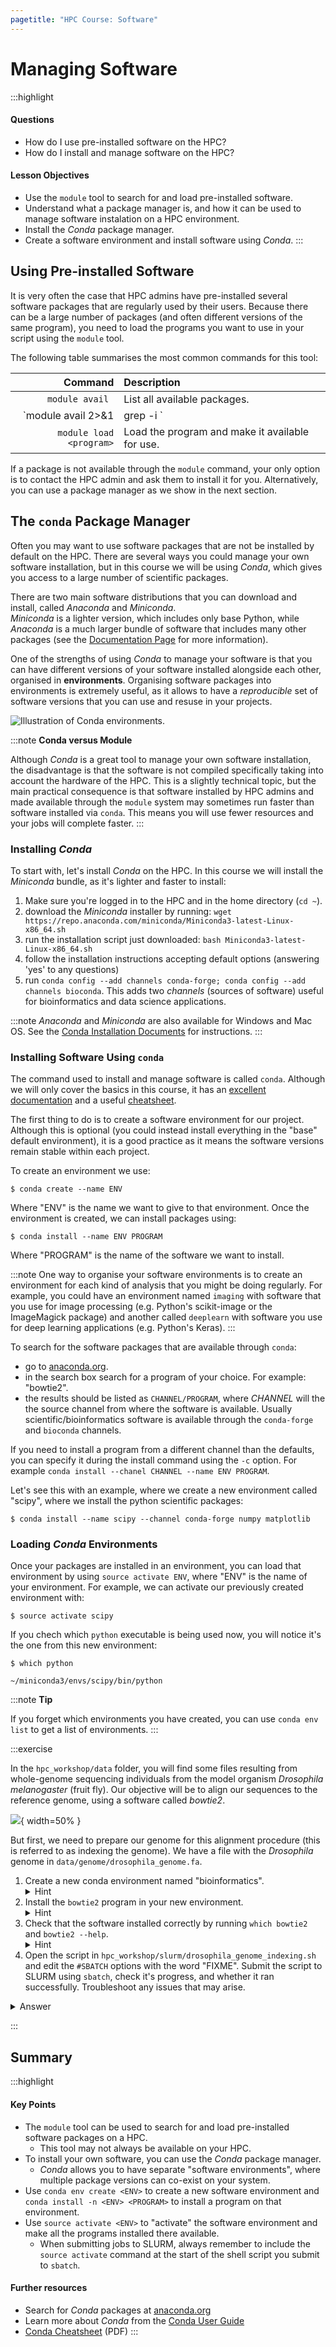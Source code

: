 ```yaml
---
pagetitle: "HPC Course: Software"
---
```


# Managing Software

:::highlight
#### Questions

- How do I use pre-installed software on the HPC?
- How do I install and manage software on the HPC?

#### Lesson Objectives

- Use the `module` tool to search for and load pre-installed software.
- Understand what a package manager is, and how it can be used to manage software instalation on a HPC environment.
- Install the _Conda_ package manager.
- Create a software environment and install software using _Conda_.
:::


## Using Pre-installed Software 

It is very often the case that HPC admins have pre-installed several software packages that are regularly used by their users. 
Because there can be a large number of packages (and often different versions of the same program), you need to load the programs you want to use in your script using the `module` tool. 

The following table summarises the most common commands for this tool:

| Command | Description |
| -: | :--------- |
| `module avail ` | List all available packages. |
| `module avail 2>&1 | grep -i <pattern>` | Search the available package list that matches "pattern". |
| `module load <program>` | Load the program and make it available for use. |

If a package is not available through the `module` command, your only option is to contact the HPC admin and ask them to install it for you. 
Alternatively, you can use a package manager as we show in the next section.


## The `conda` Package Manager

Often you may want to use software packages that are not be installed by default on the HPC.
There are several ways you could manage your own software installation, but in this course we will be using _Conda_, which gives you access to a large number of scientific packages.

There are two main software distributions that you can download and install, called _Anaconda_ and _Miniconda_.  
_Miniconda_ is a lighter version, which includes only base Python, while _Anaconda_ is a much larger bundle of software that includes many other packages (see the [Documentation Page](https://docs.conda.io/projects/conda/en/latest/user-guide/install/download.html#anaconda-or-miniconda) for more information).

One of the strengths of using _Conda_ to manage your software is that you can have different versions of your software installed alongside each other, organised in **environments**. 
Organising software packages into environments is extremely useful, as it allows to have a _reproducible_ set of software versions that you can use and resuse in your projects. 

![Illustration of _Conda_ environments.](images/conda_environments.svg)


:::note
**Conda versus Module**

Although _Conda_ is a great tool to manage your own software installation, the disadvantage is that the software is not compiled specifically taking into account the hardware of the HPC. 
This is a slightly technical topic, but the main practical consequence is that software installed by HPC admins and made available through the `module` system may sometimes run faster than software installed via `conda`. 
This means you will use fewer resources and your jobs will complete faster.
:::


### Installing _Conda_

To start with, let's install _Conda_ on the HPC. 
In this course we will install the _Miniconda_ bundle, as it's lighter and faster to install:

1. Make sure you're logged in to the HPC and in the home directory (`cd ~`).
1. download the _Miniconda_ installer by running: `wget https://repo.anaconda.com/miniconda/Miniconda3-latest-Linux-x86_64.sh`
1. run the installation script just downloaded: `bash Miniconda3-latest-Linux-x86_64.sh`
1. follow the installation instructions accepting default options (answering 'yes' to any questions)
1. run `conda config --add channels conda-forge; conda config --add channels bioconda`.
This adds two *channels* (sources of software) useful for bioinformatics and data science applications.

:::note
_Anaconda_ and _Miniconda_ are also available for Windows and Mac OS. 
See the [Conda Installation Documents](https://docs.conda.io/projects/conda/en/latest/user-guide/install/index.html#regular-installation) for instructions. 
:::


### Installing Software Using `conda`

The command used to install and manage software is called `conda`. 
Although we will only cover the basics in this course, it has an [excellent documentation](https://docs.conda.io/projects/conda/en/latest/user-guide/) and a useful [cheatsheet](https://docs.conda.io/projects/conda/en/latest/_downloads/1f5ecf5a87b1c1a8aaf5a7ab8a7a0ff7/conda-cheatsheet.pdf).

The first thing to do is to create a software environment for our project. 
Although this is optional (you could instead install everything in the "base" default environment), it is a good practice as it means the software versions remain stable within each project. 

To create an environment we use:

```console
$ conda create --name ENV
```

Where "ENV" is the name we want to give to that environment. 
Once the environment is created, we can install packages using:

```console
$ conda install --name ENV PROGRAM
```

Where "PROGRAM" is the name of the software we want to install. 

:::note
One way to organise your software environments is to create an environment for each kind of analysis that you might be doing regularly. 
For example, you could have an environment named `imaging` with software that you use for image processing (e.g. Python's scikit-image or the ImageMagick package) and another called `deeplearn` with software you use for deep learning applications (e.g. Python's Keras). 
:::

To search for the software packages that are available through `conda`:

- go to [anaconda.org](https://anaconda.org).
- in the search box search for a program of your choice. For example: "bowtie2".
- the results should be listed as `CHANNEL/PROGRAM`, where *CHANNEL* will the the source channel from where the software is available. Usually scientific/bioinformatics software is available through the `conda-forge` and `bioconda` channels.

If you need to install a program from a different channel than the defaults, you can specify it during the install command using the `-c` option. 
For example `conda install --chanel CHANNEL --name ENV PROGRAM`.

Let's see this with an example, where we create a new environment called "scipy", where we install the python scientific packages:

```console
$ conda install --name scipy --channel conda-forge numpy matplotlib
```


### Loading _Conda_ Environments

Once your packages are installed in an environment, you can load that environment by using `source activate ENV`, where "ENV" is the name of your environment. 
For example, we can activate our previously created environment with:

```console
$ source activate scipy
```

If you chech which `python` executable is being used now, you will notice it's the one from this new environment:

```console
$ which python
```

```
~/miniconda3/envs/scipy/bin/python
```

:::note
**Tip**

If you forget which environments you have created, you can use `conda env list` to get a list of environments. 
:::


:::exercise

In the `hpc_workshop/data` folder, you will find some files resulting from whole-genome sequencing individuals from the model organism _Drosophila melanogaster_ (fruit fly). 
Our objective will be to align our sequences to the reference genome, using a software called _bowtie2_.

![](images/mapping.png){ width=50% }

But first, we need to prepare our genome for this alignment procedure (this is referred to as indexing the genome). 
We have a file with the _Drosophila_ genome in `data/genome/drosophila_genome.fa`. 

1. Create a new conda environment named "bioinformatics". <details><summary>Hint</summary>Remember the syntax to create a new environment is: `conda create --name ENV`</details>
1. Install the `bowtie2` program in your new environment. <details><summary>Hint</summary>Go to [anaconda.org](https://anaconda.org/) and search for "bowtie2" to confirm it is available through _Conda_ and which software _channel_ it is provided from. Remember that you can install packages using `conda install --channel CHANNEL-NAME --name ENVIRONMENT-NAME SOFTWARE-NAME`.</details>
1. Check that the software installed correctly by running `which bowtie2` and `bowtie2 --help`. <details><summary>Hint</summary>Remember to activate your environment first with `source activate bioinformatics`.</details>
1. Open the script in `hpc_workshop/slurm/drosophila_genome_indexing.sh` and edit the `#SBATCH` options with the word "FIXME". Submit the script to SLURM using `sbatch`, check it's progress, and whether it ran successfully. Troubleshoot any issues that may arise.

<details><summary>Answer</summary>

**A1.**

To create a new conda environment we run:

```console
$ conda create --name bioinformatics
```

**A2.**

If we search for this software on the _Anaconda_ website, we will find that it is available via the "_bioconda_" channel: https://anaconda.org/bioconda/bowtie2 

We can install it on our environment with:

```console
$ conda install --name bioinformatics --channel bioconda bowtie2
```

**A3.**

First we need to activate our environment:

```console
$ source activate bioinformatics
```

Then, if we run `bowtie2 --help`, we should get the software help printed on the console.

**A4.**

We need to fix the script to specify the correct working directory with our username (only showing the relevant line of the script):

```
#SBATCH -D /scratch/USERNAME/hpc_workshop
```

Replacing "USERNAME" with your username. 

We can then launch it with sbatch, making sure that we're in the correct directory on the HPC:

```console
$ cd /scratch/USERNAME/hpc_workshop

$ sbatch slurm/drosophila_genome_indexing.sh
```

We can check the job status by using `squeue -u USERNAME`. 
And we can obtain more information by using `seff JOBID` or `scontrol show job JOBID`. 

From this, we should realise that the job has failed. 
Examining the output log file (`cat logs/drosophila_genome_indexing.log`), we will notice that we have the following error:

```

```

This is because we did not load the conda environment in our script. 
Remember that even though we may have loaded the environment on the login node, the scripts are run on a different machine (one of the compute nodes), so we need to remember to **always load the conda environment in our SLURM submission scripts**. 

We could modify our script by adding the line of code `source activate bioinformatics` before the rest of the code. 
Here is the complete script:

```bash
#!/bin/bash
# #SBATCH -A training                      # the account for billing
#SBATCH -J index_genome                  # job name
#SBATCH -D /rds/user/hm533/hpc-work/hpc_workshop
# #SBATCH -D /scratch/FIXME/hpc_workshop/  # working directory
#SBATCH -o logs/drosophila_genome_indexing.log
#SBATCH -p cclake                        # queue name
#SBATCH -c 1                             # CPUs to use
#SBATCH --mem=1G                         # Memory to use
#SBATCH -t 00:10:00                      # Time for the job in HH:MM:SS

# load conda environment
source activate bioinformatics

# make a directory for the reference
mkdir -p results/drosophila/genome

# index the reference genome with bowtie2; the syntax is:
# bowtie2-build input.fa output_prefix
bowtie2-build data/drosophila_genome.fa results/drosophila/genome/drosophila
```

Re-running it should complete successfully and we should get several output files in the directory `results/drosophila/genome` with an extension ".bt2":

```console
$ ls results/drosophila/genome
```

```
drosophila.1.bt2
drosophila.2.bt2
drosophila.3.bt2
drosophila.4.bt2
drosophila.rev.1.bt2
drosophila.rev.2.bt2
```

</details>

:::



## Summary

:::highlight
#### Key Points

- The `module` tool can be used to search for and load pre-installed software packages on a HPC.
  - This tool may not always be available on your HPC.
- To install your own software, you can use the _Conda_ package manager.
  - _Conda_ allows you to have separate "software environments", where multiple package versions can co-exist on your system.
- Use `conda env create <ENV>` to create a new software environment and `conda install -n <ENV> <PROGRAM>` to install a program on that environment. 
- Use `source activate <ENV>` to "activate" the software environment and make all the programs installed there available. 
  - When submitting jobs to SLURM, always remember to include the `source activate` command at the start of the shell script you submit to `sbatch`. 

#### Further resources

- Search for _Conda_ packages at [anaconda.org](https://anaconda.org)
- Learn more about _Conda_ from the [Conda User Guide](https://docs.conda.io/projects/conda/en/latest/user-guide/)
- [Conda Cheatsheet](https://docs.conda.io/projects/conda/en/latest/_downloads/1f5ecf5a87b1c1a8aaf5a7ab8a7a0ff7/conda-cheatsheet.pdf) (PDF)
:::
